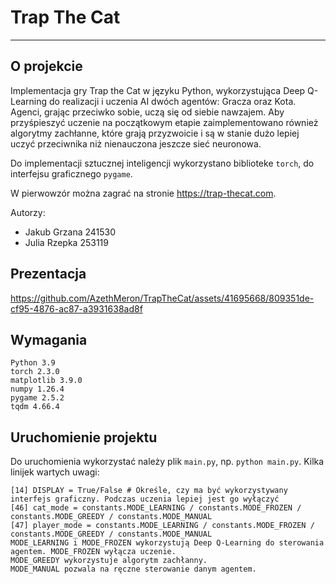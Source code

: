 # Trap The Cat
---

## O projekcie

Implementacja gry Trap the Cat w języku Python, wykorzystująca Deep Q-Learning do realizacji i uczenia AI dwóch agentów: Gracza oraz Kota. Agenci, grając przeciwko sobie, uczą się od siebie nawzajem. Aby przyśpieszyć uczenie na początkowym etapie zaimplementowano również algorytmy zachłanne, które grają przyzwoicie i są w stanie dużo lepiej uczyć przeciwnika niż nienauczona jeszcze sieć neuronowa.

Do implementacji sztucznej inteligencji wykorzystano biblioteke ```torch```, do interfejsu graficznego ```pygame```.

W pierwowzór można zagrać na stronie https://trap-thecat.com.

Autorzy:
* Jakub Grzana 241530
* Julia Rzepka 253119

## Prezentacja
https://github.com/AzethMeron/TrapTheCat/assets/41695668/809351de-cf95-4876-ac87-a3931638ad8f

## Wymagania
```
Python 3.9
torch 2.3.0
matplotlib 3.9.0
numpy 1.26.4
pygame 2.5.2
tqdm 4.66.4
```

## Uruchomienie projektu

Do uruchomienia wykorzystać należy plik ```main.py```, np. ```python main.py```. Kilka linijek wartych uwagi:
```
[14] DISPLAY = True/False # Określe, czy ma być wykorzystywany interfejs graficzny. Podczas uczenia lepiej jest go wyłączyć
[46] cat_mode = constants.MODE_LEARNING / constants.MODE_FROZEN / constants.MODE_GREEDY / constants.MODE_MANUAL
[47] player_mode = constants.MODE_LEARNING / constants.MODE_FROZEN / constants.MODE_GREEDY / constants.MODE_MANUAL
MODE_LEARNING i MODE_FROZEN wykorzystują Deep Q-Learning do sterowania agentem. MODE_FROZEN wyłącza uczenie.
MODE_GREEDY wykorzystuje algorytm zachłanny.
MODE_MANUAL pozwala na ręczne sterowanie danym agentem.
```
